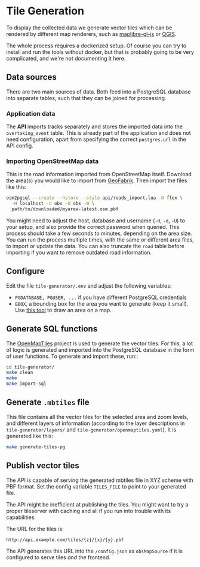# Tile Generation

To display the collected data we generate vector tiles which can be rendered by
different map renderers, such  as
[maplibre-gl-js](https://github.com/MapLibre/maplibre-gl-js) or
[QGIS](https://www.qgis.org/en/site/).

The whole process requires a dockerized setup. Of course you can try to install
and run the tools without docker, but that is probably going to be very
complicated, and we're not documenting it here.

## Data sources

There are two main sources of data. Both feed into a PostgreSQL database into
separate tables, such that they can be joined for processing.

### Application data

The **API** imports tracks separately and stores the imported data into the
`overtaking_event` table. This is already part of the application and does not
need configuration, apart from specifying the correct `postgres.url` in the API
config.

### Importing OpenStreetMap data

This is the road information imported from OpenStreetMap itself. Download the
area(s) you would like to import from
[GeoFabrik](https://download.geofabrik.de). Then import the files like this:

```bash
osm2pgsql --create --hstore --style api/roads_import.lua -O flex \
  -H localhost -d obs -U obs -W \
  path/to/downloaded/myarea-latest.osm.pbf 
```

You might need to adjust the host, database and username (`-H`, `-d`, `-U`) to
your setup, and also provide the correct password when queried. This process
should take a few seconds to minutes, depending on the area size. You can run
the process multiple times, with the same or different area files, to import or
update the data. You can also truncate the `road` table before importing if you
want to remove outdated road information.

## Configure

Edit the file `tile-generator/.env` and adjust the following variables:

* `PGDATABASE, PGUSER, ...` if you have different PostgreSQL credentials
* `BBOX`, a bounding box for the area you want to generate (keep it small). Use
  [this tool](https://boundingbox.klokantech.com/) to draw an area on a map.

## Generate SQL functions

The [OpenMapTiles](https://openmaptiles.org/) project is used to generate the
vector tiles. For this, a lot of logic is generated and imported into the
PostgreSQL database in the form of user functions. To generate and import these, run::

```bash
cd tile-generator/
make clean
make
make import-sql
```

## Generate `.mbtiles` file

This file contains all the vector tiles for the selected area and zoom levels,
and different layers of information (according to the layer descriptions in
`tile-generator/layers/` and `tile-generator/openmaptiles.yaml`). It is
generated like this:

```bash
make generate-tiles-pg
```

## Publish vector tiles

The API is capable of serving the generated mbtiles file in XYZ scheme with PBF
format. Set the config variable `TILES_FILE` to point to your generated file.

The API might be inefficient at publishing the tiles. You might want to try a
proper tileserver with caching and all if you run into trouble with its
capabilities.

The URL for the tiles is:

```
http://api.example.com/tiles/{z}/{x}/{y}.pbf
```

The API generates this URL into the `/config.json` as `obsMapSource` if it is
configured to serve tiles *and* the frontend.
